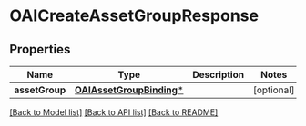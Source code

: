 # OAICreateAssetGroupResponse

## Properties
Name | Type | Description | Notes
------------ | ------------- | ------------- | -------------
**assetGroup** | [**OAIAssetGroupBinding***](OAIAssetGroupBinding.md) |  | [optional] 

[[Back to Model list]](../README.md#documentation-for-models) [[Back to API list]](../README.md#documentation-for-api-endpoints) [[Back to README]](../README.md)


